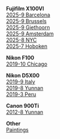 
<b>Fujifilm X100VI</b><br>
<a href="{{ site.baseurl }}/pics/2025-9-brussels/"> 2025-9 Barcelona</a><br>
<a href="{{ site.baseurl }}/pics/2025-9-brussels/"> 2025-9 Brussels</a><br>
<a href="{{ site.baseurl }}/pics/2025-9-giethoorn-zaan/"> 2025-9 Giethoorn</a><br>
<a href="{{ site.baseurl }}/pics/2025-9-amsterdam/"> 2025-9 Amsterdam</a><br>
<a href="{{ site.baseurl }}/pics/2025-8-nyc/"> 2025-8 NYC </a><br>
<a href="{{ site.baseurl }}/pics/2025-7-hoboken/"> 2025-7 Hoboken </a><br>

<b>Nikon F100</b><br>
<a href="{{ site.baseurl }}/pics/2019-10-chicago/"> 2019-10 Chicago </a><br>

<b>Nikon D5X00</b><br>
<a href="{{ site.baseurl }}/pics/2019-9-italy/"> 2019-9 Italy </a><br>
<a href="{{ site.baseurl }}/pics/2019-8-yunnan/"> 2019-8 Yunnan </a><br>
<a href="{{ site.baseurl }}/pics/2019-3-peru/"> 2019-3 Peru </a><br>

<b>Canon 900Ti</b><br>
<a href="{{ site.baseurl }}/pics/2012-8-yunnan/"> 2012-8 Yunnan </a><br>

<b>Other</b><br>
<a href="{{ site.baseurl }}/pics/drawings/"> Paintings </a><br>
